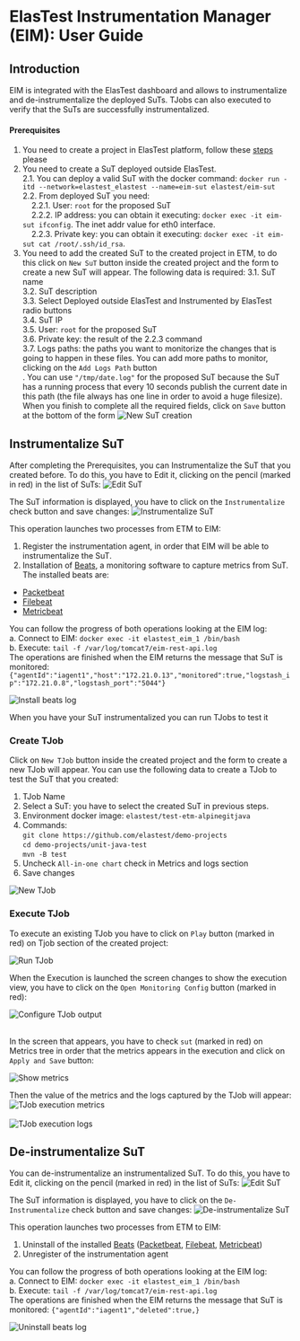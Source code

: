 # ElasTest Instrumentation Manager (EIM): User Guide

## Introduction
EIM is integrated with the ElasTest dashboard and allows to instrumentalize and de-instrumentalize the deployed SuTs. TJobs can also executed to verify that the SuTs are successfully instrumentalized.

#### Prerequisites
1. You need to create a project in ElasTest platform, follow these [steps](https://github.com/elastest/elastest-torm/blob/master/docs/index.md#create-a-project) please
2. You need to create a SuT deployed outside ElasTest. <br>
  2.1. You can deploy a valid SuT with the docker command: `docker run -itd --network=elastest_elastest --name=eim-sut elastest/eim-sut`<br>
  2.2. From deployed SuT you need:<br>
     2.2.1. User: `root` for the proposed SuT<br>&nbsp;&nbsp;&nbsp;
     2.2.2. IP address: you can obtain it executing: `docker exec -it eim-sut ifconfig`. The inet addr value for eth0 interface.<br>&nbsp;&nbsp;&nbsp;
     2.2.3. Private key: you can obtain it executing: `docker exec -it eim-sut cat /root/.ssh/id_rsa`.<br>
3. You need to add the created SuT to the created project in ETM, to do this click on `New SuT` button inside the created project and the form to create a new SuT will appear. The following data is required:
  3.1. SuT name <br>
  3.2. SuT description <br>
  3.3. Select Deployed outside ElasTest and Instrumented by ElasTest radio buttons <br>
  3.4. SuT IP<br>
  3.5. User: `root` for the proposed SuT<br>
  3.6. Private key: the result of the 2.2.3 command<br>
  3.7. Logs paths: the paths you want to monitorize the changes that is going to happen in these files. You can add more paths to monitor, clicking on the `Add Logs Path` button <br>. You can use `"/tmp/date.log"` for the proposed SuT because the SuT has a running process that every 10 seconds publish the current date in this path (the file always has one line in order to avoid a huge filesize).
  When you finish to complete all the required fields, click on `Save` button at the bottom of the form
![New SuT creation](images/new_sut.jpg)<br>

## Instrumentalize SuT
After completing the Prerequisites, you can Instrumentalize the SuT that you created before. To do this, you have to Edit it, clicking on the pencil (marked in red) in the list of SuTs:
![Edit SuT](images/edit_sut.jpg)<br>

The SuT information is displayed, you have to click on the `Instrumentalize` check button and save changes:
![Instrumentalize SuT](images/instrumentalize_sut.jpg)<br>

This operation launches two processes from ETM to EIM:
1. Register the instrumentation agent, in order that EIM will be able to instrumentalize the SuT.
2. Installation of [Beats](https://www.elastic.co/products/beats), a monitoring software to capture metrics from SuT. The installed beats are:
- [Packetbeat](https://www.elastic.co/guide/en/beats/packetbeat/5.6/packetbeat-overview.html)
- [Filebeat](https://www.elastic.co/guide/en/beats/filebeat/5.6/filebeat-overview.html)
- [Metricbeat](https://www.elastic.co/guide/en/beats/metricbeat/5.6/metricbeat-overview.html)

You can follow the progress of both operations looking at the EIM log: <br>
a. Connect to EIM: `docker exec -it elastest_eim_1 /bin/bash`<br>
b. Execute: `tail -f /var/log/tomcat7/eim-rest-api.log`<br>
The operations are finished when the EIM returns the message that SuT is monitored: `{"agentId":"iagent1","host":"172.21.0.13","monitored":true,"logstash_ip":"172.21.0.8","logstash_port":"5044"}`

![Install beats log](images/install_beats_log.jpg)<br>

When you have your SuT instrumentalized you can run TJobs to test it

### Create TJob
Click on `New TJob` button inside the created project and the form to create a new TJob will appear. You can use the following data to create a TJob to test the SuT that you created:
1. TJob Name
2. Select a SuT: you have to select the created SuT in previous steps.
3. Environment docker image: `elastest/test-etm-alpinegitjava`
4. Commands: <br>
`git clone https://github.com/elastest/demo-projects`<br>
`cd demo-projects/unit-java-test`<br>
`mvn -B test`<br>
5. Uncheck `All-in-one chart` check in Metrics and logs section <br>
6. Save changes

![New TJob](images/new_tjob.jpg)<br>

### Execute TJob
To execute an existing TJob you have to click on `Play` button (marked in red) on Tjob section of the created project:

![Run TJob](images/run_tjob.jpg)<br>

When the Execution is launched the screen changes to show the execution view, you have to click on the `Open Monitoring Config` button (marked in red):

![Configure TJob output](images/configure_tjob_output.jpg)<br><br>

In the screen that appears, you have to check `sut` (marked in red) on Metrics tree in order that the metrics appears in the execution and click on `Apply and Save` button:

![Show metrics](images/show_metrics.jpg)<br>

Then the value of the metrics and the logs captured by the TJob will appear:
![TJob execution metrics](images/tjob_execution_metrics.jpg)<br><br>
![TJob execution logs](images/tjob_execution_logs.jpg)<br>

## De-instrumentalize SuT
You can de-instrumentalize an instrumentalized SuT. To do this, you have to Edit it, clicking on the pencil (marked in red) in the list of SuTs:
![Edit SuT](images/edit_sut.jpg)<br>

The SuT information is displayed, you have to click on the `De-Instrumentalize` check button and save changes:
![De-instrumentalize SuT](images/deinstrumentalize_sut.jpg)<br>

This operation launches two processes from ETM to EIM:
1. Uninstall of the installed [Beats](https://www.elastic.co/products/beats) ([Packetbeat](https://www.elastic.co/guide/en/beats/packetbeat/5.6/packetbeat-overview.html), [Filebeat](https://www.elastic.co/guide/en/beats/filebeat/5.6/filebeat-overview.html), [Metricbeat](https://www.elastic.co/guide/en/beats/metricbeat/5.6/metricbeat-overview.html))
2. Unregister of the instrumentation agent

You can follow the progress of both operations looking at the EIM log: <br>
a. Connect to EIM: `docker exec -it elastest_eim_1 /bin/bash`<br>
b. Execute: `tail -f /var/log/tomcat7/eim-rest-api.log`<br>
The operations are finished when the EIM returns the message that SuT is monitored: `{"agentId":"iagent1","deleted":true,}`

![Uninstall beats log](images/delete_iagent_log.jpg)<br>
